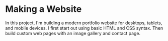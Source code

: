 # Making a Website
In this project, I'm building a modern portfolio website for desktops, tablets, and mobile devices. I first start out using basic HTML and CSS syntax. Then build custom web pages with an image gallery and contact page.
